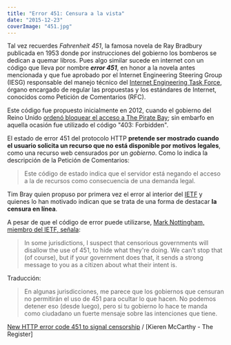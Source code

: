 ```yaml
---
title: "Error 451: Censura a la vista"
date: "2015-12-23"
coverImage: "451.jpg"
---
```


Tal vez recuerdes _Fahrenheit 451_, la famosa novela de Ray Bradbury publicada en 1953 donde por instrucciones del gobierno los bomberos se dedican a quemar libros. Pues algo similar sucede en internet con un código que lleva por nombre **_error 451_**, en honor a la novela antes mencionada y que fue aprobado por el Internet Engineering Steering Group (IESG) responsable del manejo técnico del [Internet Engineering Task Force](https://www.ietf.org/), órgano encargado de regular las propuestas y los estándares de Internet, conocidos como Petición de Comentarios (RFC).

Este código fue propuesto inicialmente en 2012, cuando el gobierno del Reino Unido [ordenó bloquear el acceso a The Pirate Bay](http://www.csmonitor.com/Technology/Latest-News-Wires/2012/0430/UK-Internet-service-providers-ordered-to-block-Pirate-Bay-file-sharing-site); sin embarfo en aquella ocasión fue utilizado el código "403: Forbidden".

El estado de error 451 del protocolo HTTP **pretende ser mostrado cuando el usuario solicita un recurso que no está disponible por motivos legales**, como una recurso web censurados por un _gobierno_. Como lo indica la descripción de la Petición de Comentarios:

> Este código de estado indica que el servidor está negando el acceso a la de recursos como consecuencia de una demanda legal.

Tim Bray quien propuso por primera vez el error al interior del [IETF](https://www.ietf.org) y quienes lo han motivado indican que se trata de una forma de destacar **la censura en línea**.

A pesar de que el código de error puede utilizarse, [Mark Nottingham, miembro del IETF, señala](https://www.rt.com/news/326814-error-451-government-blocked/):

> In some jurisdictions, I suspect that censorious governments will disallow the use of 451, to hide what they're doing. We can't stop that (of course), but if your government does that, it sends a strong message to you as a citizen about what their intent is.

Traducción:

> En algunas jurisdicciones, me parece que los gobiernos que censuran no permitirán el uso de 451 para ocultar lo que hacen. No podemos detener eso (desde luego), pero si tu gobierno lo hace te manda como ciudadano un fuerte mensaje sobre las intenciones que tiene.

[New HTTP error code 451 to signal censorship](http://www.theregister.co.uk/2015/12/21/censorship_415_error_code_approved_by_ietf) / \[Kieren McCarthy - The Register\]
